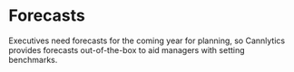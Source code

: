 # Forecasts

Executives need forecasts for the coming year for planning, so Cannlytics provides forecasts out-of-the-box to aid managers with setting benchmarks.